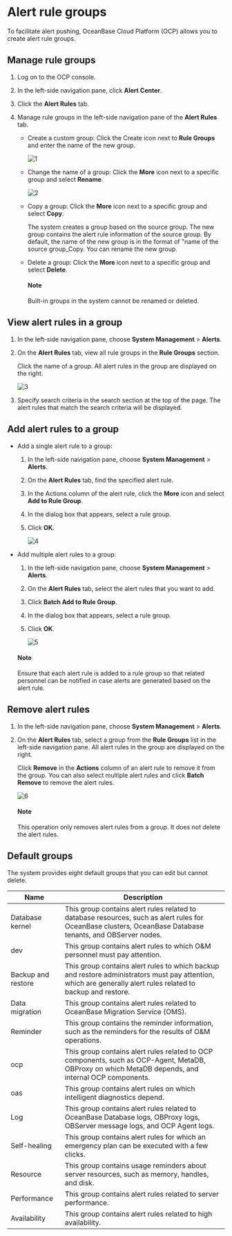 # Alert rule groups

To facilitate alert pushing, OceanBase Cloud Platform (OCP) allows you to create alert rule groups.

## Manage rule groups

1. Log on to the OCP console.

2. In the left-side navigation pane, click **Alert Center**.

3. Click the **Alert Rules** tab. 

4. Manage rule groups in the left-side navigation pane of the **Alert Rules** tab.

   * Create a custom group: Click the Create icon next to **Rule Groups** and enter the name of the new group.

     ![1](https://obbusiness-private.oss-cn-shanghai.aliyuncs.com/doc/img/ocp/401/%E6%96%B0%E5%BB%BA%E5%91%8A%E8%AD%A6%E5%88%86%E7%BB%84.png)

   * Change the name of a group: Click the **More** icon next to a specific group and select **Rename**.

     ![2](https://obbusiness-private.oss-cn-shanghai.aliyuncs.com/doc/img/ocp/401/%E5%91%8A%E8%AD%A6%E9%87%8D%E5%91%BD%E5%90%8D.png)

   * Copy a group: Click the **More** icon next to a specific group and select **Copy**.

      The system creates a group based on the source group. The new group contains the alert rule information of the source group. By default, the name of the new group is in the format of "name of the source group_Copy. You can rename the new group.

   * Delete a group: Click the **More** icon next to a specific group and select **Delete**.

     <main id="notice" type='explain'>
     <h4>Note</h4>
     <p>Built-in groups in the system cannot be renamed or deleted. </p>
     </main>

## View alert rules in a group

1. In the left-side navigation pane, choose **System Management** > **Alerts**.

2. On the **Alert Rules** tab, view all rule groups in the **Rule Groups** section.

   Click the name of a group. All alert rules in the group are displayed on the right.

   ![3](https://obbusiness-private.oss-cn-shanghai.aliyuncs.com/doc/img/ocp/401/%E6%9F%A5%E7%9C%8B%E5%91%8A%E8%AD%A6%E5%88%86%E7%BB%84.png)

3. Specify search criteria in the search section at the top of the page. The alert rules that match the search criteria will be displayed.

## Add alert rules to a group

* Add a single alert rule to a group:

   1. In the left-side navigation pane, choose **System Management** > **Alerts**.

   2. On the **Alert Rules** tab, find the specified alert rule.

   3. In the Actions column of the alert rule, click the **More** icon and select **Add to Rule Group**.

   4. In the dialog box that appears, select a rule group.

   5. Click **OK**.

      ![4](https://obbusiness-private.oss-cn-shanghai.aliyuncs.com/doc/img/ocp/401/Image%20117.png)

* Add multiple alert rules to a group:

   1. In the left-side navigation pane, choose **System Management** > **Alerts**.

   2. On the **Alert Rules** tab, select the alert rules that you want to add.

   3. Click **Batch Add to Rule Group**.

   4. In the dialog box that appears, select a rule group.

   5. Click **OK**.

      ![5](https://obbusiness-private.oss-cn-shanghai.aliyuncs.com/doc/img/ocp/401/%E6%89%B9%E9%87%8F%E6%B7%BB%E5%8A%A0%E5%88%B0%E5%91%8A%E8%AD%A6%E5%88%86%E7%BB%842.png)

   <main id="notice" type='explain'>
   <h4>Note</h4>
   <p>Ensure that each alert rule is added to a rule group so that related personnel can be notified in case alerts are generated based on the alert rule.</p>
   </main>

## Remove alert rules

1. In the left-side navigation pane, choose **System Management** > **Alerts**.

2. On the **Alert Rules** tab, select a group from the **Rule Groups** list in the left-side navigation pane. All alert rules in the group are displayed on the right.

   Click **Remove** in the **Actions** column of an alert rule to remove it from the group. You can also select multiple alert rules and click **Batch Remove** to remove the alert rules.

   ![6](https://obbusiness-private.oss-cn-shanghai.aliyuncs.com/doc/img/ocp/401/%E6%89%B9%E9%87%8F%E5%88%A0%E9%99%A4.png)

   <main id="notice" type='explain'>
   <h4>Note</h4>
   <p>This operation only removes alert rules from a group. It does not delete the alert rules.</p>
   </main>

## Default groups

The system provides eight default groups that you can edit but cannot delete.

| **Name** | **Description** |
|----------|-------|
| Database kernel | This group contains alert rules related to database resources, such as alert rules for OceanBase clusters, OceanBase Database tenants, and OBServer nodes.  |
| dev | This group contains alert rules to which O&M personnel must pay attention.  |
| Backup and restore | This group contains alert rules to which backup and restore administrators must pay attention, which are generally alert rules related to backup and restore.  |
| Data migration | This group contains alert rules related to OceanBase Migration Service (OMS).  |
| Reminder | This group contains the reminder information, such as the reminders for the results of O&M operations.  |
| ocp | This group contains alert rules related to OCP components, such as OCP-Agent, MetaDB, OBProxy on which MetaDB depends, and internal OCP components.  |
| oas | This group contains alert rules on which intelligent diagnostics depend.  |
| Log | This group contains alert rules related to OceanBase Database logs, OBProxy logs, OBServer message logs, and OCP Agent logs.  |
| Self-healing | This group contains alert rules for which an emergency plan can be executed with a few clicks.  |
| Resource | This group contains usage reminders about server resources, such as memory, handles, and disk.  |
| Performance | This group contains alert rules related to server performance.  |
| Availability | This group contains alert rules related to high availability.  |
